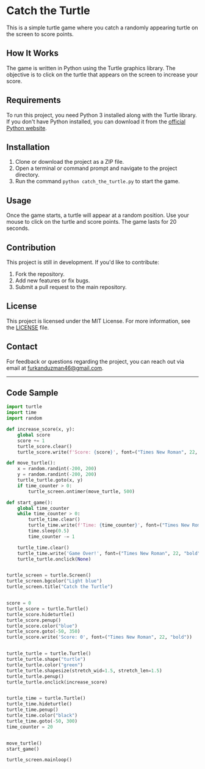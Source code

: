 # Catch the Turtle

This is a simple turtle game where you catch a randomly appearing turtle on the screen to score points.

## How It Works

The game is written in Python using the Turtle graphics library. The objective is to click on the turtle that appears on the screen to increase your score. 


## Requirements

To run this project, you need Python 3 installed along with the Turtle library. If you don't have Python installed, you can download it from the [official Python website](https://www.python.org/).

## Installation

1. Clone or download the project as a ZIP file.
2. Open a terminal or command prompt and navigate to the project directory.
3. Run the command `python catch_the_turtle.py` to start the game.

## Usage

Once the game starts, a turtle will appear at a random position. Use your mouse to click on the turtle and score points. The game lasts for 20 seconds.

## Contribution

This project is still in development. If you'd like to contribute:

1. Fork the repository.
2. Add new features or fix bugs.
3. Submit a pull request to the main repository.

## License

This project is licensed under the MIT License. For more information, see the [LICENSE](LICENSE) file.

## Contact

For feedback or questions regarding the project, you can reach out via email at [furkanduzman46@gmail.com](mailto:furkanduzman46@gmail.com).

---

## Code Sample

```python
import turtle
import time
import random

def increase_score(x, y):
    global score
    score += 1
    turtle_score.clear()
    turtle_score.write(f'Score: {score}', font=("Times New Roman", 22, "bold"))

def move_turtle():
    x = random.randint(-200, 200)
    y = random.randint(-200, 200)
    turtle_turtle.goto(x, y)
    if time_counter > 0:
        turtle_screen.ontimer(move_turtle, 500)

def start_game():
    global time_counter
    while time_counter > 0:
        turtle_time.clear()
        turtle_time.write(f'Time: {time_counter}', font=("Times New Roman", 22, "bold"))
        time.sleep(0.5)
        time_counter -= 1

    turtle_time.clear()
    turtle_time.write('Game Over!', font=("Times New Roman", 22, "bold"))
    turtle_turtle.onclick(None)


turtle_screen = turtle.Screen()
turtle_screen.bgcolor("Light blue")
turtle_screen.title("Catch the Turtle")


score = 0
turtle_score = turtle.Turtle()
turtle_score.hideturtle()
turtle_score.penup()
turtle_score.color("blue")
turtle_score.goto(-50, 350)
turtle_score.write('Score: 0', font=("Times New Roman", 22, "bold"))


turtle_turtle = turtle.Turtle()
turtle_turtle.shape("turtle")
turtle_turtle.color("green")
turtle_turtle.shapesize(stretch_wid=1.5, stretch_len=1.5)
turtle_turtle.penup()
turtle_turtle.onclick(increase_score)


turtle_time = turtle.Turtle()
turtle_time.hideturtle()
turtle_time.penup()
turtle_time.color("black")
turtle_time.goto(-50, 300)
time_counter = 20


move_turtle()
start_game()

turtle_screen.mainloop()
